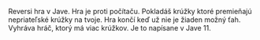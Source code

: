 Reversi hra v Jave.
Hra je proti počítaču.
Pokladáš krúžky ktoré premieňajú nepriateľské krúžky na tvoje.
Hra končí keď už nie je žiaden možný ťah.
Vyhráva hráč, ktorý má viac krúžkov.
Je to napísane v Jave 11.
